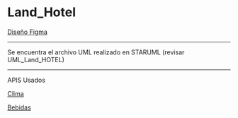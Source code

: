 # Land_Hotel

[Diseño Figma ](https://www.figma.com/file/WxritdviBXvy2pZ0krhJFF/Hotel-UVM?node-id=0%3A1)

*******
Se encuentra el archivo UML realizado en STARUML (revisar UML_Land_HOTEL)

********

APIS Usados 

[Clima](https://www.7timer.info/index.php?lang=en)

[Bebidas](https://www.thecocktaildb.com/api.php)

